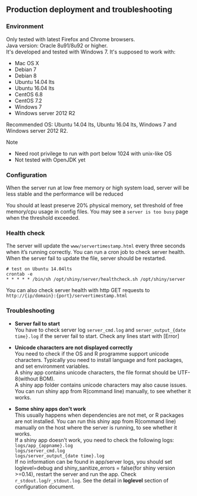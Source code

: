 ## Production deployment and troubleshooting


### Environment 
Only tested with latest Firefox and Chrome browsers.  
Java version: Oracle 8u91/8u92 or higher.  
It's developed and tested with Windows 7. It's supposed to work with:
* Mac OS X
* Debian 7
* Debian 8
* Ubuntu 14.04 lts
* Ubuntu 16.04 lts
* CentOS 6.8
* CentOS 7.2
* Windows 7
* Windows server 2012 R2

Recommended OS: Ubuntu 14.04 lts, Ubuntu 16.04 lts, Windows 7 and Windows server 2012 R2.  


Note 
* Need root privilege to run with port below 1024 with unix-like OS
* Not tested with OpenJDK yet


### Configuration
When the server run at low free memory or high system load, server will be less stable and the performance will be reduced

You should at least preserve 20% physical memory, set threshold of free memory/cpu usage in config files. You may see a `server is too busy` page when the threshold exceeded.



### Health check
The server will update the `www/servertimestamp.html` every three seconds when it’s running correctly. You can run a cron job to check server health. When the server fail to update the file, server should be restarted.

```
# test on Ubuntu 14.04lts
crontab -e
* * * * * /bin/sh /opt/shiny/server/healthcheck.sh /opt/shiny/server 
```
You can also check server health with http GET requests to `http://{ip/domain}:{port}/servertimestamp.html`




### Troubleshooting

  - **Server fail to start**  
You have to check server log `server_cmd.log` and `server_output_{date time}.log` if the server fail to start. Check any lines start with [Error]

  - **Unicode characters are not displayed correctly**  
You need to check if the OS and R programme support unicode characters. Typically you need to install language and font packages, and set environment variables.  
A shiny app contains unicode characters, the file format should be UTF-8(without BOM).  
A shiny app folder contains unicode characters may also cause issues.  
You can run shiny app from R(command line) manually, to see whether it works.  

  - **Some shiny apps don't work**  
This usually happens when dependencies are not met, or R packages are not installed. 
You can run this shiny app from R(command line) manually on the host where the server is running, to see whether it works.  
If a shiny app doesn’t work, you need to check the following logs:  
`logs/app_{appname}.log`  
`logs/server_cmd.log`  
`logs/server_output_{date time}.log`  
If no information can be found in app/server logs, you should set loglevel=debug and shiny_sanitize_errors = false(for shiny version >=0.14), restart the server and run the app. Check `r_stdout.log`/`r_stdout.log`. See the detail in **loglevel** section of configuration document.  




